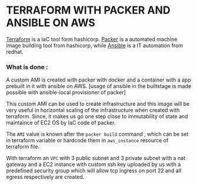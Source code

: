 # TERRAFORM WITH PACKER AND ANSIBLE ON AWS

[Terraform](https://www.terraform.io) is a IaC tool form hashicorp.
[Packer](https://www.packer.io/) is a automated machine image building tool from hashicorp,
while [Ansible](https://www.ansible.com/) is a IT automation from redhat.

### What is done :

A custom AMI is created with packer with docker and a container with a app prebuilt in it with ansible on AWS. [usage of ansible in the builtstage is made possible with  ansible-local provisioner of packer]

This custom AMI can be used to create infrastructure and this image will be very useful in horizontal scaling of the infrastructure when created with terraform. Since, it makes us go one step close to immutability of state and maintaince of EC2 OS by IaC code of packer. 

The `AMI` value is known after the `packer build` command , which can be set in terraform variable or hardcode them in `aws_instance` resource of terraform file. 

With terraform an `VPC` with 3 public subnet and 3 private subnet with a nat gateway  and a EC2 instance with custom ssh key uploaded by us with a predefined security  group which will allow tcp ingress on port 22 and all egress  respectively are created.